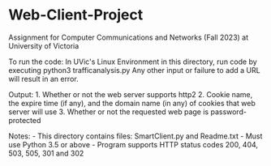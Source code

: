 # Web-Client-Project
Assignment for Computer Communications and Networks (Fall 2023) at University of Victoria

To run the code: 
    In UVic's Linux Environment in this directory, run code by executing python3 trafficanalysis.py <TCP Trace File>
    Any other input or failure to add a URL will result in an error.

Output: 
    1. Whether or not the web server supports http2
    2. Cookie name, the expire time (if any), and the domain name (in any) of cookies that web server will use
    3. Whether or not the requested web page is password-protected

Notes:
    - This directory contains files: SmartClient.py and Readme.txt
    - Must use Python 3.5 or above 
    - Program supports HTTP status codes 200, 404, 503, 505, 301 and 302
